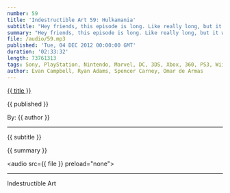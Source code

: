```yaml
---
number: 59
title: 'Indestructible Art 59: Hulkamania'
subtitle: "Hey friends, this episode is long. Like really long, but it was all so good I couldn't find parts to take out. So maybe take breaks? It's awesome and i'm sure your going to enjoy the heck out of it. So pace yourself and don't let the length scare you."
summary: "Hey friends, this episode is long. Like really long, but it was all so good I couldn't find parts to take out. So maybe take breaks? It's awesome and i'm sure your going to enjoy the heck out of it. So pace yourself and don't let the length scare you. Evan questions Ryan's motives. Omar looks for depth in time travel. Spencer wants to see more of Hulk Hogan. Ryan looks good in a wig. Like I said, it's all awesome. Enjoy."
file: /audio/59.mp3
published: 'Tue, 04 DEC 2012 00:00:00 GMT'
duration: '02:33:32'
length: 73761313
tags: Sony, PlayStation, Nintendo, Marvel, DC, 3DS, Xbox, 360, PS3, Wii, PSN, XBLA, Video Games, Comics, Games, Indestructible Art, Fatale, Vita, Matt Kindt, X-Men, Humble Bundle, THQ, Sine Mora, WiiU, Batman Inc
author: Evan Campbell, Ryan Adams, Spencer Carney, Omar de Armas
---
```


<a href="../episodes/{{ number }}.html" class='postTitleLink'><p class='postTitle'>{{ title }}</p></a>
<p class='postPublished'>{{ published }}</p>
<p class='postAuthor'>By: {{ author }}</p>
<hr>
{{ subtitle }}  
  
{{ summary }}  

<audio src={{ file }} preload="none"></audio>

- - -
Indestructible Art